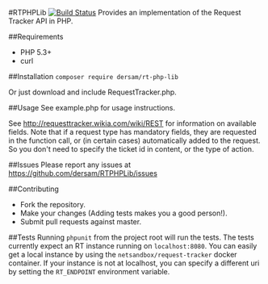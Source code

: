 #RTPHPLib
[![Build Status](https://travis-ci.org/dersam/RTPHPLib.svg?branch=master)](https://travis-ci.org/dersam/RTPHPLib)
Provides an implementation of the Request Tracker API in PHP.

##Requirements
* PHP 5.3+
* curl

##Installation
`composer require dersam/rt-php-lib`

Or just download and include RequestTracker.php.

##Usage
See example.php for usage instructions.

See http://requesttracker.wikia.com/wiki/REST for information on available fields. 
Note that if a request type has mandatory fields, they are requested in the function
call, or (in certain cases) automatically added to the request.  So you don't need
to specify the ticket id in content, or the type of action.

##Issues
Please report any issues at https://github.com/dersam/RTPHPLib/issues 

##Contributing
* Fork the repository.
* Make your changes (Adding tests makes you a good person!).
* Submit pull requests against master.

##Tests
Running `phpunit` from the project root will run the tests. The tests currently 
expect an RT instance running on `localhost:8080`.  You can easily get a local 
instance by using the `netsandbox/request-tracker` docker container. If your
instance is not at localhost, you can specify a different uri by setting the
`RT_ENDPOINT` environment variable.
